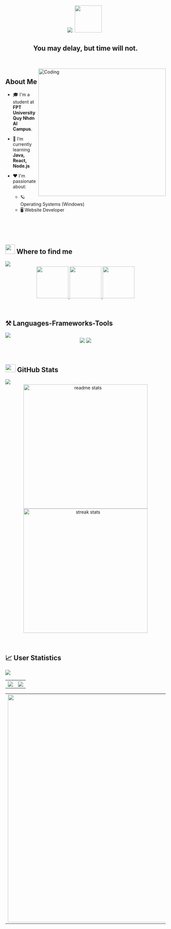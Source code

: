 <h1 align="center">
    <img src="https://readme-typing-svg.herokuapp.com/?font=Righteous&size=35&center=true&vCenter=true&width=500&height=70&duration=4000&lines=Hi+There!;+I'm+Quoc+Chuong!;"/>
    <img src="https://github.com/Anmol-Baranwal/Cool-GIFs-For-GitHub/assets/74038190/7bb1e704-6026-48f9-8435-2f4d40101348" width="85">&nbsp;
</h1>

<h2 align="center">You may delay, but time will not.</h2>
<br/>

<br/>
<img align="right" alt="Coding" width="400" src="https://user-images.githubusercontent.com/74038190/225813708-98b745f2-7d22-48cf-9150-083f1b00d6c9.gif">
<!--<img align="right" alt="Coding" width="500" height="300" src="https://user-images.githubusercontent.com/74038190/213910845-af37a709-8995-40d6-be59-724526e3c3d7.gif">-->
<h2> About Me </h2>

- 🎓 I'm a student at **FPT University Quy Nhơn AI Campus**.
 
- 🔭 I’m currently learning **Java, React, Node.js**

- ❤️ I'm passionate about:
  - 🪐 Operating Systems (Windows)
  - 🖥️ Website Developer
<br/>

<br/>
<br/>
<h2> <img src="https://cultofthepartyparrot.com/parrots/hd/60fpsparrot.gif" width="30" height="30"/> Where to find me </h2>
<img src="https://user-images.githubusercontent.com/73097560/115834477-dbab4500-a447-11eb-908a-139a6edaec5c.gif">

<br/>
<div align="center">
  <a href="https://www.facebook.com/dqchuongbk" target="_blank">
    <img src="https://user-images.githubusercontent.com/74038190/235294010-ec412ef5-e3da-4efa-b1d4-0ab4d4638755.gif" width="100">
  </a>
  <a href="https://www.linkedin.com/in/bakaqc" target="_blank">
    <img src="https://user-images.githubusercontent.com/74038190/235294012-0a55e343-37ad-4b0f-924f-c8431d9d2483.gif" width="100">
  </a>
  <a href="https://discord.gg/6MyfJvTe" target="_blank">
    <img src="https://user-images.githubusercontent.com/74038190/235294015-47144047-25ab-417c-af1b-6746820a20ff.gif" width="100">
  </a>
</div>
<br/>


<br/>

<h2> ⚒️ Languages-Frameworks-Tools </h2>

<img src="https://user-images.githubusercontent.com/73097560/115834477-dbab4500-a447-11eb-908a-139a6edaec5c.gif">
<br/>
<div align="center">
    <img src="https://skillicons.dev/icons?i=react,bootstrap,html,css,vscode,github,tailwind,git" />
    <img src="https://skillicons.dev/icons?i=nodejs,javascript,c,java,mysql" /><br>
</div>
<br/>


<br/>

## <img src="https://media.giphy.com/media/cj87CxfRtrUifF3Ryk/giphy.gif" width="32px" height="25px"> GitHub Stats

<img src="https://user-images.githubusercontent.com/73097560/115834477-dbab4500-a447-11eb-908a-139a6edaec5c.gif">
<br/>
<div align=center>
  <img width=390 src="https://github-readme-stats-salesp07.vercel.app/api?username=bakaqc&count_private=true&show_icons=true&theme=react&rank_icon=github&border_radius=10" alt="readme stats" />
  <img width=390 src="https://github-readme-streak-stats-salesp07.vercel.app/?user=bakaqc&count_private=true&theme=react&border_radius=10" alt="streak stats"/>
</div>
<br/>

<br/>

<h2> 📈 User Statistics </h2>
<img src="https://user-images.githubusercontent.com/73097560/115834477-dbab4500-a447-11eb-908a-139a6edaec5c.gif">
<br/>
<div align="center">
<table>
  <tbody>
    <tr>
      <th>
        <a href="https://github-profile-summary-cards.vercel.app/api/cards/repos-per-language?username=bakaqc">
          <img src="https://github-profile-summary-cards.vercel.app/api/cards/repos-per-language?username=bakaqc&theme=dracula"/>
        </a>
      </th>
      <th>
        <a href="https://github-profile-summary-cards.vercel.app/api/cards/most-commit-language?username=bakaqc&">
          <img src="https://github-profile-summary-cards.vercel.app/api/cards/most-commit-language?username=bakaqc&theme=dracula"/>
        </a>
      </th>
    </tr>
  </tbody>
</table>

<table>
  <tbody>
    <tr>
      <td>
        <a href="https://github-profile-summary-cards.vercel.app/api/cards/profile-details?username=bakaqc">
          <img width="715" src="https://github-profile-summary-cards.vercel.app/api/cards/profile-details?username=bakaqc&theme=dracula"/>
        </a>
      </td>
    </tr>
  </tbody>
</table>
</div>
<br/>
